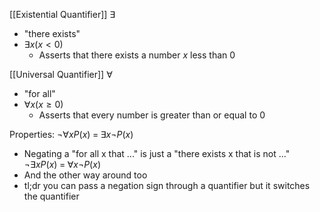 

[[Existential Quantifier]]
$\exists$
- "there exists"
- $\exists{x} (x<0)$
	- Asserts that there exists a number $x$ less than 0

[[Universal Quantifier]]
$\forall$
- "for all"
- $\forall{x}(x\ge 0)$
	- Asserts that every number is greater than or equal to 0

Properties:
$\neg \forall{x}P(x)\; =\; \exists{x} \neg P(x)$ 
- Negating a "for all x that ..." is just a "there exists x that is not ..."
$\neg \exists{x}P(x)\; =\; \forall{x} \neg P(x)$ 
- And the other way around too
- tl;dr you can pass a negation sign through a quantifier but it switches the quantifier





